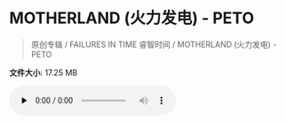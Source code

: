 # MOTHERLAND (火力发电) - PETO

> 原创专辑 / FAILURES IN TIME 睿智时间 / MOTHERLAND (火力发电) - PETO

**文件大小**: 17.25 MB

<audio preload="none" controls><source src="https://file.hsyhx.top/video/原创专辑/FAILURES IN TIME 睿智时间/MOTHERLAND (火力发电) - PETO.flac" type="audio/mpeg">🤔 您的浏览器不支持此音频格式</audio>